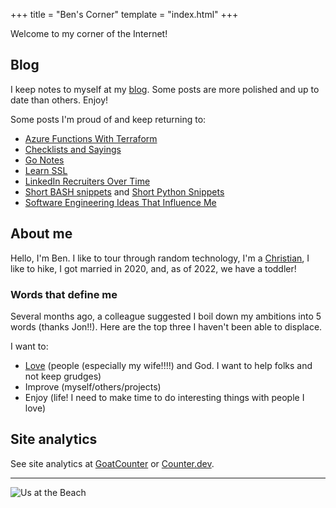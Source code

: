 +++
title = "Ben's Corner"
template = "index.html"
+++

Welcome to my corner of the Internet!

## Blog

I keep notes to myself at my [blog](/blog). Some posts are more polished and up to date than others. Enjoy!

Some posts I'm proud of and keep returning to:

- [Azure Functions With Terraform](@/blog/Azure-Functions-With-Terraform/index.md)
- [Checklists and Sayings](@/blog/Checklists-And-Sayings/index.md)
- [Go Notes](@/blog/Go-Notes/index.md)
- [Learn SSL](@/blog/Learn-SSL/index.md)
- [LinkedIn Recruiters Over Time](@/blog/LinkedIn-Recruiters-Over-Time/index.md)
- [Short BASH snippets](@/blog/Short-BASH-Snippets/index.md) and [Short Python Snippets](@/blog/Short-Python-Snippets/index.md)
- [Software Engineering Ideas That Influence Me](@/blog/Software-Engineering-Ideas-That-Influence-Me/index.md)

## About me

Hello, I'm Ben. I like to tour through random technology, I'm a [Christian](https://www.kingjamesbibleonline.org/Micah-6-8/), I like to hike, I got married in 2020, and, as of 2022, we have a toddler!

### Words that define me

Several months ago, a colleague suggested I boil down my ambitions into 5 words (thanks Jon!!). Here are the top three I haven't been able to displace.

I want to:

- [Love](https://www.biblegateway.com/passage/?search=Matthew%2022%3A36-40&version=KJV) (people (especially my wife!!!!) and God. I want to help folks and not keep grudges)
- Improve (myself/others/projects)
- Enjoy (life! I need to make time to do interesting things with people I love)

## Site analytics

See site analytics at [GoatCounter](https://www-bbkane-com.goatcounter.com/) or [Counter.dev](https://counter.dev/dashboard.html?user=bbkane&token=MEzACRAJKeLPGaij).

---

![Us at the Beach](Ben-Jen-at-beach.jpg)

